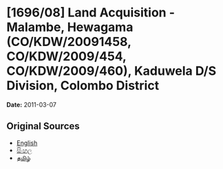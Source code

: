 # [1696/08] Land Acquisition - Malambe, Hewagama (CO/KDW/20091458, CO/KDW/2009/454, CO/KDW/2009/460), Kaduwela D/S Division, Colombo District

**Date:** 2011-03-07

## Original Sources

- [English](https://documents.gov.lk/view/extra-gazettes/2011/3/1696-08_E.pdf)
- [සිංහල](https://documents.gov.lk/view/extra-gazettes/2011/3/1696-08_S.pdf)
- [தமிழ்](https://documents.gov.lk/view/extra-gazettes/2011/3/1696-08_T.pdf)
